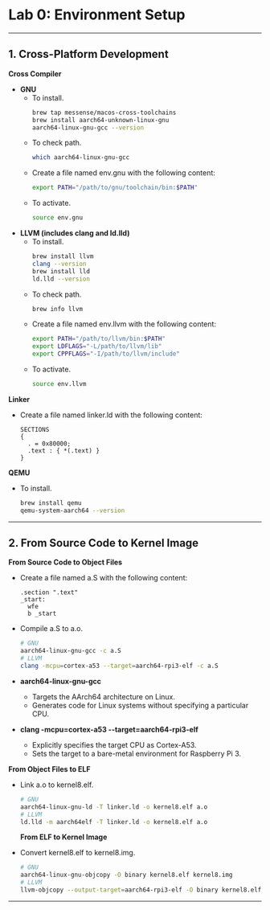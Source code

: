 # Lab 0: Environment Setup

---

## 1. Cross-Platform Development

**Cross Compiler**

- **GNU**
  - To install.
    ```bash
    brew tap messense/macos-cross-toolchains
    brew install aarch64-unknown-linux-gnu
    aarch64-linux-gnu-gcc --version
    ```
  - To check path.
    ```bash
    which aarch64-linux-gnu-gcc
    ```
  - Create a file named env.gnu with the following content:
    ```bash
    export PATH="/path/to/gnu/toolchain/bin:$PATH"
    ```
  - To activate.
    ```bash
    source env.gnu
    ```    
- **LLVM (includes clang and ld.lld)**
  - To install.
    ```bash
    brew install llvm
    clang --version
    brew install lld
    ld.lld --version
    ```
  - To check path.
    ```bash
    brew info llvm
    ```
  - Create a file named env.llvm with the following content:
    ```bash
    export PATH="/path/to/llvm/bin:$PATH"
    export LDFLAGS="-L/path/to/llvm/lib"
    export CPPFLAGS="-I/path/to/llvm/include"
    ```
  - To activate.
    ```bash
    source env.llvm
    ```

**Linker**

- Create a file named linker.ld with the following content:
  ```
  SECTIONS
  {
    . = 0x80000;
    .text : { *(.text) }
  }
  ```

**QEMU**

- To install.
  ```bash
  brew install qemu
  qemu-system-aarch64 --version
  ```

---

## 2. From Source Code to Kernel Image

**From Source Code to Object Files**

- Create a file named a.S with the following content:
  ```
  .section ".text"
  _start:
    wfe
    b _start
  ```
- Compile a.S to a.o.
  ```bash
  # GNU
  aarch64-linux-gnu-gcc -c a.S
  # LLVM
  clang -mcpu=cortex-a53 --target=aarch64-rpi3-elf -c a.S
  ```

- **aarch64-linux-gnu-gcc**  
  - Targets the AArch64 architecture on Linux.
  - Generates code for Linux systems without specifying a particular CPU.

- **clang -mcpu=cortex-a53 --target=aarch64-rpi3-elf**  
  - Explicitly specifies the target CPU as Cortex-A53.
  - Sets the target to a bare-metal environment for Raspberry Pi 3.

**From Object Files to ELF**

- Link a.o to kernel8.elf.
  ```bash
  # GNU
  aarch64-linux-gnu-ld -T linker.ld -o kernel8.elf a.o
  # LLVM
  ld.lld -m aarch64elf -T linker.ld -o kernel8.elf a.o
  ```

  **From ELF to Kernel Image**

- Convert kernel8.elf to kernel8.img.
  ```bash
  # GNU
  aarch64-linux-gnu-objcopy -O binary kernel8.elf kernel8.img
  # LLVM
  llvm-objcopy --output-target=aarch64-rpi3-elf -O binary kernel8.elf kernle8.img
  ```
  
---
